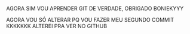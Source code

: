 AGORA SIM VOU APRENDER GIT DE VERDADE, OBRIGADO BONIEKYYY


AGORA VOU SÓ ALTERAR PQ VOU FAZER MEU SEGUNDO COMMIT KKKKKKK
ALTEREI PRA VER NO GITHUB